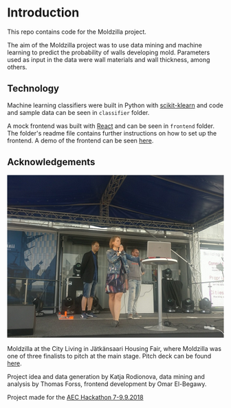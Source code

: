 # Introduction

This repo contains code for the Moldzilla project.

The aim of the Moldzilla project was to use data mining and machine learning to predict the probability of walls developing mold. Parameters used as input in the data were wall materials and wall thickness, among others.

## Technology

Machine learning classifiers were built in Python with [scikit-klearn](http://scikit-learn.org) and code and sample data can be seen in `classifier` folder.

A mock frontend was built with [React](https://reactjs.org/) and can be seen in `frontend` folder. The folder's readme file contains further instructions on how to set up the frontend. A demo of the frontend can be seen [here](https://gellati.github.io/moldzilla/).


## Acknowledgements

![Moldzilla at the City Living in Jätkänsaari Housing Fair, where Moldzilla was one of three finalists to pitch at the main stage.](images/pitch1.jpg "Team pitch")

Moldzilla at the City Living in Jätkänsaari Housing Fair, where Moldzilla was one of three finalists to pitch at the main stage. Pitch deck can be found [here]().

Project idea and data generation by Katja Rodionova, data mining and analysis by Thomas Forss, frontend development by Omar El-Begawy.

Project made for the [AEC Hackathon 7-9.9.2018](http://www.kiradigi.fi/ajankohtaista/aec-hackathon-helsinki-7.-9.9.2018.html)
